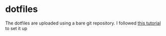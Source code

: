 # dotfiles

The dotfiles are uploaded using a bare git repository. I followed [this tutorial](https://www.atlassian.com/git/tutorials/dotfiles) to set it up
